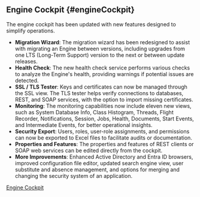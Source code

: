 ## Engine Cockpit {#engineCockpit}

The engine cockpit has been updated with new features designed to simplify operations. 

- **Migration Wizard**: The migration wizard has been redesigned to assist with migrating an Engine between versions, including upgrades from one LTS (Long-Term Support) version to the next or between update releases.
- **Health Check**: The new health check service performs various checks to analyze the Engine's health, providing warnings if potential issues are detected.
- **SSL / TLS Tester**: Keys and certificates can now be managed through the SSL view. The TLS tester helps verify connections to databases, REST, and SOAP services, with the option to import missing certificates.
- **Monitoring**: The monitoring capabilities now include eleven new views, such as System Database Info, Class Histogram, Threads, Flight Recorder, Notifications, Session, Jobs, Health, Documents, Start Events, and Intermediate Events, for better operational insights.
- **Security Export**: Users, roles, user-role assignments, and permissions can now be exported to Excel files to facilitate audits or documentation.
- **Properties and Features**: The properties and features of REST clients or SOAP web services can be edited directly from the cockpit.
- **More Improvements**: Enhanced Active Directory and Entra ID browsers, improved configuration file editor, updated search engine view, user substitute and absence management, and options for merging and changing the security system of an application.

<div class="short-links">
	<a href="${docBaseUrl}/engine-guide/reference/engine-cockpit/index.html"
		target="_blank" rel="noopener noreferrer">
		<i class="si si-book"></i> Engine Cockpit
	</a>
</div>
